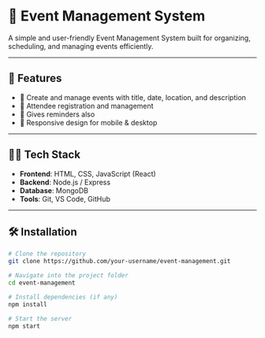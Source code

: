 # 🎉 Event Management System

A simple and user-friendly Event Management System built for organizing, scheduling, and managing events efficiently.

---

## 🚀 Features

- 📅 Create and manage events with title, date, location, and description
- 👥 Attendee registration and management
- 📧 Gives reminders also 
- 📱 Responsive design for mobile & desktop

---

## 🧑‍💻 Tech Stack

- **Frontend**: HTML, CSS, JavaScript (React)
- **Backend**: Node.js / Express
- **Database**: MongoDB
- **Tools**: Git, VS Code, GitHub

---

## 🛠️ Installation

```bash
# Clone the repository
git clone https://github.com/your-username/event-management.git

# Navigate into the project folder
cd event-management

# Install dependencies (if any)
npm install

# Start the server
npm start
